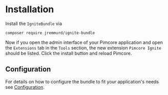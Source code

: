 # Installation

Install the `IgniteBundle` via

```
composer require jremmurd/ignite-bundle
```

Now if you open the admin interface of your Pimcore application and open the `Extensions` tab in the `Tools` section, the new extension `Pimcore Ignite` should be listed. Click the install button and reload Pimcore.

## Configuration
For details on how to configure the bundle
to fit your application's needs see [Configuration](./Configuration.md).